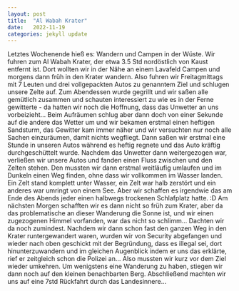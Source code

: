 ```yaml
---
layout: post
title:  "Al Wabah Krater"
date:   2022-11-19
categories: jekyll update
---
```


Letztes Wochenende hieß es: Wandern und Campen in der Wüste. Wir fuhren zum Al Wabah Krater, der etwa 3.5 Std nordöstlich von Kaust entfernt ist. Dort wollten wir in der Nähe an einem Lavafeld Campen und morgens dann früh in den Krater wandern. Also fuhren wir Freitagmittags mit 7 Leuten und drei vollgepackten Autos zu genanntem Ziel und schlugen unsere Zelte auf. Zum Abendessen wurde gegrillt und wir saßen alle gemütlich zusammen und schauten interessiert zu wie es in der Ferne gewitterte - da hatten wir noch die Hoffnung, dass das Unwetter an uns vorbeizieht... Beim Aufräumen schlug aber dann doch von einer Sekunde auf die andere das Wetter um und wir bekamen erstmal einen heftigen Sandsturm, das Gewitter kam immer näher und wir versuchten nur noch alle Sachen einzuräumen, damit nichts wegfliegt. Dann saßen wir erstmal eine Stunde in unseren Autos während es heftig regnete und das Auto kräftig durchgeschüttelt wurde. Nachdem das Unwetter dann weitergezogen war, verließen wir unsere Autos und fanden einen Fluss zwischen und den Zelten stehen. Den mussten wir dann erstmal weitläufig umlaufen und im Dunkeln einen Weg finden, ohne dass wir vollkommen im Wasser landen. Ein Zelt stand komplett unter Wasser, ein Zelt war halb zerstört und ein anderes war umringt von einem See. Aber wir schaffen es irgendwie das am Ende des Abends jeder einen halbwegs trockenen Schlafplatz hatte. :D
Am nächsten Morgen schafften wir es dann nicht so früh zum Krater, aber da das problematische an dieser Wanderung die Sonne ist, und wir einen zugezogenen Himmel vorfanden, war das nicht so schlimm... Dachten wir da noch zumindest.
Nachdem wir dann schon fast den ganzen Weg in den Krater runtergewandert waren, wurden wir von Security abgefangen und wieder nach oben geschickt mit der Begründung, dass es illegal sei, dort hinunterzuwandern und im gleichen Augenblick indem er uns das erklärte, rief er zeitgleich schon die Polizei an... Also mussten wir kurz vor dem Ziel wieder umkehren. Um wenigstens eine Wanderung zu haben, stiegen wir dann noch auf den kleinen benachbarten Berg. Abschließend machten wir uns auf eine 7std Rückfahrt durch das Landesinnere...
